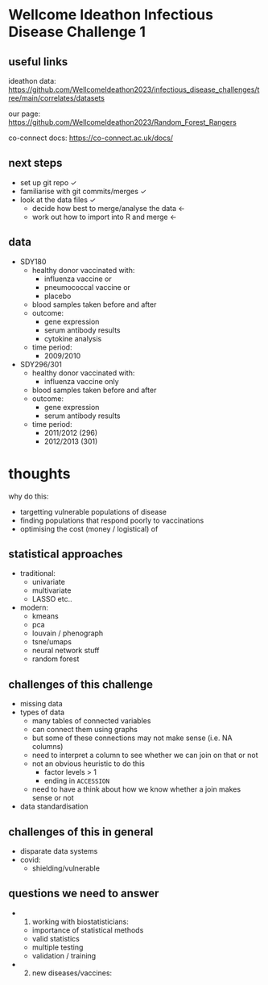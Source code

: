 # Wellcome Ideathon Infectious Disease Challenge 1

## useful links
ideathon data:
https://github.com/WellcomeIdeathon2023/infectious_disease_challenges/tree/main/correlates/datasets

our page:
https://github.com/WellcomeIdeathon2023/Random_Forest_Rangers

co-connect docs:
https://co-connect.ac.uk/docs/

## next steps
- set up git repo ✓
- familiarise with git commits/merges ✓
- look at the data files ✓
  - decide how best to merge/analyse the data ←
  - work out how to import into R and merge ←

## data
- SDY180
  - healthy donor vaccinated with:
    - influenza vaccine or
    - pneumococcal vaccine or
    - placebo
  - blood samples taken before and after
  - outcome:
    - gene expression
    - serum antibody results
    - cytokine analysis
  - time period:
    - 2009/2010
- SDY296/301
  - healthy donor vaccinated with:
    - influenza vaccine only
  - blood samples taken before and after
  - outcome:
    - gene expression
    - serum antibody results
  - time period:
    - 2011/2012 (296)
    - 2012/2013 (301)

# thoughts
why do this:
- targetting vulnerable populations of disease
- finding populations that respond poorly to vaccinations
- optimising the cost (money / logistical) of 

## statistical approaches
- traditional:
  - univariate
  - multivariate
  - LASSO etc..
- modern:
  - kmeans
  - pca 
  - louvain / phenograph
  - tsne/umaps
  - neural network stuff
  - random forest

## challenges of this challenge
- missing data
- types of data
  - many tables of connected variables
  - can connect them using graphs
  - but some of these connections may not make sense (i.e. NA columns)
  - need to interpret a column to see whether we can join on that or not
  - not an obvious heuristic to do this
    - factor levels > 1
    - ending in `ACCESSION`
  - need to have a think about how we know whether a join makes sense or not
- data standardisation

## challenges of this in general
- disparate data systems
- covid:
  - shielding/vulnerable

## questions we need to answer
- 1. working with biostatisticians:
  - importance of statistical methods
  - valid statistics
  - multiple testing
  - validation / training
- 2. new diseases/vaccines:



